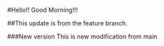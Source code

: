 #Hello!! Good Morning!!!


##This update is from the feature branch.

###New version
This is new modification from main 

